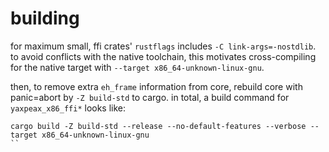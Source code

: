 # building
for maximum small, ffi crates' `rustflags` includes `-C link-args=-nostdlib`. to avoid conflicts with the native toolchain, this motivates cross-compiling for the native target with `--target x86_64-unknown-linux-gnu`.

then, to remove extra `eh_frame` information from core, rebuild core with panic=abort by `-Z build-std` to cargo. in total, a build command for `yaxpeax_x86_ffi*` looks like:

```
cargo build -Z build-std --release --no-default-features --verbose --target x86_64-unknown-linux-gnu
``
